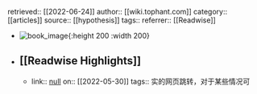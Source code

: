 retrieved:: [[2022-06-24]]
author:: [[wiki.tophant.com]]
category:: [[articles]]
source:: [[hypothesis]]
tags:: 
referrer:: [[Readwise]]

- ![book_image](https://readwise-assets.s3.amazonaws.com/static/images/article0.00998d930354.png){:height 200 :width 200}
- ## [[Readwise Highlights]]
	- link:: [null](null)
	  on:: [[2022-05-30]]
	  tags:: 
	  实的网页跳转，对于某些情况可